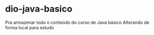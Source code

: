 # dio-java-basico
Pra armazenar todo o conteúdo do curso de Java básico
Alterando de forma local para estudo 